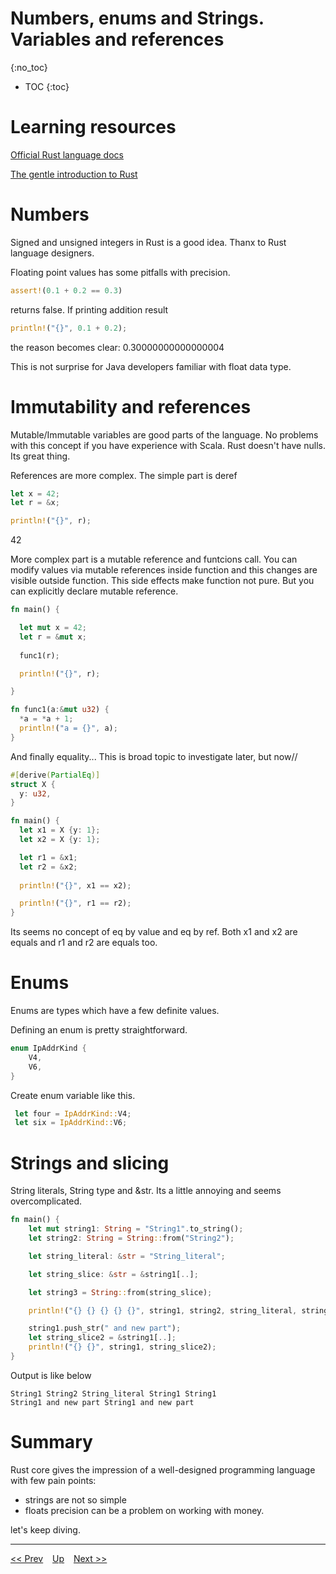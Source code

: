 # Numbers, enums and Strings. Variables and references

{:no_toc}

* TOC
{:toc}

# Learning resources
[Official Rust language docs](https://doc.rust-lang.org/book/title-page.html)

[The gentle introduction to Rust](https://stevedonovan.github.io/rust-gentle-intro/readme.html)

# Numbers
Signed and unsigned integers in Rust is a good idea. Thanx to Rust language designers.

Floating point values has some pitfalls with precision.
```rust 
assert!(0.1 + 0.2 == 0.3)
```

returns false. If printing addition result 
```rust 
println!("{}", 0.1 + 0.2);
``` 
the reason becomes clear: 0.30000000000000004

This is not surprise for Java developers familiar with float data type.
 

# Immutability and references
Mutable/Immutable variables are good parts of the language. No problems with this concept if you have experience with Scala.
Rust doesn't have nulls. Its great thing.

References are more complex. The simple part is deref 

```rust
let x = 42;  
let r = &x;

println!("{}", r);
```

42 

More complex part is a mutable reference and funtcions call. You can modify values via mutable references inside function and this changes are visible outside function. This side effects make function not pure. But you can explicitly declare mutable reference.

```rust
fn main() {

  let mut x = 42;
  let r = &mut x;
  
  func1(r);

  println!("{}", r);

}

fn func1(a:&mut u32) {
  *a = *a + 1;
  println!("a = {}", a);
}
```

And finally equality... This is broad topic to investigate later, but now//

```rust 
#[derive(PartialEq)]
struct X {
  y: u32,
}

fn main() {
  let x1 = X {y: 1};
  let x2 = X {y: 1};

  let r1 = &x1;
  let r2 = &x2;
  
  println!("{}", x1 == x2);

  println!("{}", r1 == r2);
}
```

Its seems no concept of eq by value and eq by ref. Both x1 and x2 are equals and r1 and r2 are equals too.

# Enums
Enums are types which have a few definite values.

Defining an enum is pretty straightforward.
```rust
enum IpAddrKind {
    V4,
    V6,
}
```
Create enum variable like this.
```rust
 let four = IpAddrKind::V4;
 let six = IpAddrKind::V6;
```

# Strings and slicing
String literals, String type and &str. Its a little annoying and seems overcomplicated. 
```rust
fn main() {
    let mut string1: String = "String1".to_string();
    let string2: String = String::from("String2");

    let string_literal: &str = "String_literal";

    let string_slice: &str = &string1[..];

    let string3 = String::from(string_slice);

    println!("{} {} {} {} {}", string1, string2, string_literal, string_slice, string3);

    string1.push_str(" and new part");
    let string_slice2 = &string1[..];
    println!("{} {}", string1, string_slice2);
}
```

Output is like below
```
String1 String2 String_literal String1 String1
String1 and new part String1 and new part
```

# Summary
Rust core gives the impression of a well-designed programming language with few pain points: 
* strings are not so simple
* floats precision can be a problem on working with money.

let's keep diving.

---
[<< Prev](../index.md) &ensp; [Up](../index.md) &ensp; [Next >>](./structs.md)  
